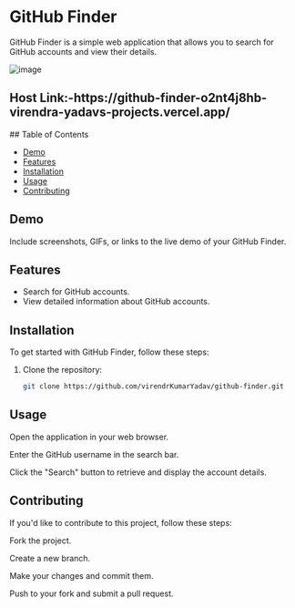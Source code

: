 # GitHub Finder

GitHub Finder is a simple web application that allows you to search for GitHub accounts and view their details.

![image](https://github.com/VirendrKumarYadav/github_finder/assets/87600216/af8b848a-9bb9-4947-a961-e02548680582)
<h2>Host Link:-https://github-finder-o2nt4j8hb-virendra-yadavs-projects.vercel.app/ </h2>
## Table of Contents

- [Demo](#demo)
- [Features](#features)
- [Installation](#installation)
- [Usage](#usage)
- [Contributing](#contributing)

## Demo

Include screenshots, GIFs, or links to the live demo of your GitHub Finder.

## Features

- Search for GitHub accounts.
- View detailed information about GitHub accounts.

## Installation

To get started with GitHub Finder, follow these steps:

1. Clone the repository:

   ```bash
   git clone https://github.com/virendrKumarYadav/github-finder.git

## Usage

Open the application in your web browser.

Enter the GitHub username in the search bar.

Click the "Search" button to retrieve and display the account details.

## Contributing

If you'd like to contribute to this project, follow these steps:

 Fork the project.
 
 Create a new branch.
 
 Make your changes and commit them.
 
 Push to your fork and submit a pull request.

